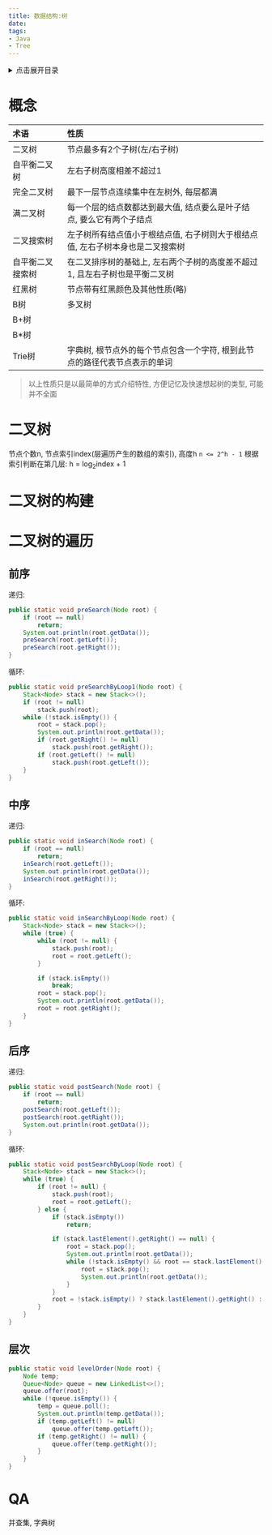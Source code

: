 ```yaml
---
title: 数据结构:树
date:
tags:
- Java
- Tree
---
```

<details>
<summary>点击展开目录</summary>

- [概念](#概念)
- [二叉树](#二叉树)
- [二叉树的构建](#二叉树的构建)
- [二叉树的遍历](#二叉树的遍历)
  - [前序](#前序)
  - [中序](#中序)
  - [后序](#后序)
  - [层次](#层次)
- [QA](#qa)

</details>

# 概念

| 术语             | 性质                                                         |
| :--------------- | :----------------------------------------------------------- |
| 二叉树           | 节点最多有2个子树(左/右子树)                                 |
| 自平衡二叉树     | 左右子树高度相差不超过1                                      |
| 完全二叉树       | 最下一层节点连续集中在左树外, 每层都满                       |
| 满二叉树         | 每一个层的结点数都达到最大值, 结点要么是叶子结点, 要么它有两个子结点 |
| 二叉搜索树       | 左子树所有结点值小于根结点值, 右子树则大于根结点值, 左右子树本身也是二叉搜索树 |
| 自平衡二叉搜索树 | 在二叉排序树的基础上, 左右两个子树的高度差不超过1, 且左右子树也是平衡二叉树 |
| 红黑树           | 节点带有红黑颜色及其他性质(略)                               |
| B树              | 多叉树                                                       |
| B+树             |                                                              |
| B*树             |                                                              |
| Trie树           | 字典树, 根节点外的每个节点包含一个字符, 根到此节点的路径代表节点表示的单词 |

> 以上性质只是以最简单的方式介绍特性, 方便记忆及快速想起树的类型, 可能并不全面


# 二叉树

节点个数n, 节点索引index(层遍历产生的数组的索引), 高度h
`n <= 2^h - 1`
根据索引判断在第几层:
h = log<sub>2</sub>index + 1

# 二叉树的构建

# 二叉树的遍历

## 前序

递归:
```Java
public static void preSearch(Node root) {
    if (root == null)
        return;
    System.out.println(root.getData());
    preSearch(root.getLeft());
    preSearch(root.getRight());
}
```
循环:
```Java
public static void preSearchByLoop1(Node root) {
    Stack<Node> stack = new Stack<>();
    if (root != null)
        stack.push(root);
    while (!stack.isEmpty()) {
        root = stack.pop();
        System.out.println(root.getData());
        if (root.getRight() != null)
            stack.push(root.getRight());
        if (root.getLeft() != null)
            stack.push(root.getLeft());
    }
}
```
## 中序

递归:
```Java
public static void inSearch(Node root) {
    if (root == null)
        return;
    inSearch(root.getLeft());
    System.out.println(root.getData());
    inSearch(root.getRight());
}
```
循环:
```Java
public static void inSearchByLoop(Node root) {
    Stack<Node> stack = new Stack<>();
    while (true) {
        while (root != null) {
            stack.push(root);
            root = root.getLeft();
        }

        if (stack.isEmpty())
            break;
        root = stack.pop();
        System.out.println(root.getData());
        root = root.getRight();
    }
}
```
## 后序


递归:
```Java
public static void postSearch(Node root) {
    if (root == null)
        return;
    postSearch(root.getLeft());
    postSearch(root.getRight());
    System.out.println(root.getData());
}
```
循环:
```Java
public static void postSearchByLoop(Node root) {
    Stack<Node> stack = new Stack<>();
    while (true) {
        if (root != null) {
            stack.push(root);
            root = root.getLeft();
        } else {
            if (stack.isEmpty())
                return;

            if (stack.lastElement().getRight() == null) {
                root = stack.pop();
                System.out.println(root.getData());
                while (!stack.isEmpty() && root == stack.lastElement().getRight()) {
                    root = stack.pop();
                    System.out.println(root.getData());
                }
            }
            root = !stack.isEmpty() ? stack.lastElement().getRight() : null;
        }
    }
}
```
## 层次

```Java
public static void levelOrder(Node root) {
    Node temp;
    Queue<Node> queue = new LinkedList<>();
    queue.offer(root);
    while (!queue.isEmpty()) {
        temp = queue.poll();
        System.out.println(temp.getData());
        if (temp.getLeft() != null)
            queue.offer(temp.getLeft());
        if (temp.getRight() != null) {
            queue.offer(temp.getRight());
        }
    }
}
```

# QA

并查集, 字典树

